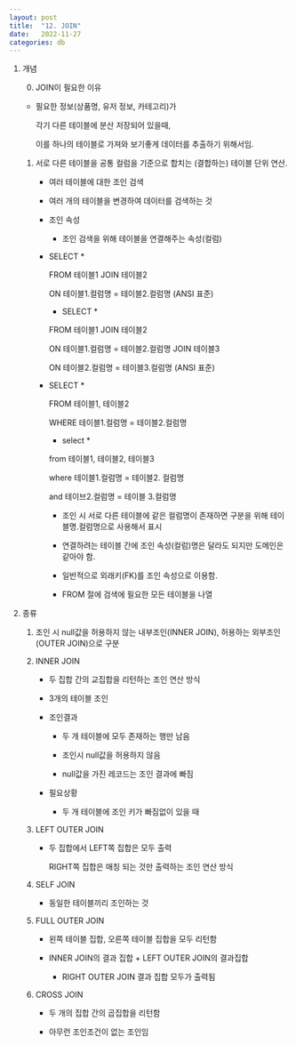 ```yaml
---
layout: post
title:  "12. JOIN"
date:   2022-11-27
categories: db
---
```

1. 개념

    0) JOIN이 필요한 이유

      - 필요한 정보(상품명, 유저 정보, 카테고리)가

        각기 다른 테이블에 분산 저장되어 있을때,

        이를 하나의 테이블로 가져와 보기좋게 데이터를 추출하기 위해서임.

    1) 서로 다른 테이블을 공통 컬럼을 기준으로 합치는 (결합하는) 테이블 단위 연산.

        - 여러 테이블에 대한 조인 검색

        - 여러 개의 테이블을 변경하여 데이터를 검색하는 것 

        - 조인 속성

            - 조인 검색을 위해 테이블을 연결해주는 속성(컬럼)

        - SELECT * 

          FROM 테이블1 JOIN 테이블2

          ON 테이블1.컬럼명 = 테이블2.컬럼명    (ANSI 표준)

          - SELECT * 

          FROM 테이블1 JOIN 테이블2 

          ON 테이블1.컬럼명 = 테이블2.컬럼명 JOIN 테이블3   

          ON 테이블2.컬럼명 = 테이블3.컬럼명    (ANSI 표준)

        - SELECT *

          FROM 테이블1, 테이블2

          WHERE 테이블1.컬럼명 = 테이블2.컬럼명

          - select *

          from 테이블1, 테이블2, 테이블3

          where 테이블1.컬럼명 = 테이블2. 컬럼명

          and 테이브2.컬럼명 = 테이블 3.컬럼명

            - 조인 시 서로 다른 테이블에 같은 컬럼명이 존재하면 
              구분을 위해 테이블명.컬럼명으로 사용해서 표시

            - 연결하려는 테이블 간에 조인 속성(컬럼)명은 달라도 되지만 도메인은 같아야 함.

            - 일반적으로 외래키(FK)를 조인 속성으로 이용함.

            - FROM 절에 검색에 필요한 모든 테이블을 나열

2. 종류

    1) 조인 시 null값을 허용하지 않는 내부조인(INNER JOIN),
       허용하는 외부조인(OUTER JOIN)으로 구분 

    2) INNER JOIN

        - 두 집합 간의 교집합을 리턴하는 조인 연산 방식

        - 3개의 테이블 조인 

        - 조인결과

            - 두 개 테이블에 모두 존재하는 행만 남음 

            - 조인시 null값을 허용하지 않음 

            - null값을 가진 레코드는 조인 결과에 빠짐

        - 필요상황

            - 두 개 테이블에 조인 키가 빠짐없이 있을 때 

    3) LEFT OUTER JOIN

        - 두 집합에서 LEFT쪽 집합은 모두 출력

           RIGHT쪽 집합은 매칭 되는 것만 출력하는 조인 연산 방식

    4) SELF JOIN

        - 동일한 테이블끼리 조인하는 것 

    5) FULL OUTER JOIN 

        - 왼쪽 테이블 집합, 오른쪽 테이블 집합을 모두 리턴함

        - INNER JOIN의 결과 집합 + LEFT OUTER JOIN의 결과집합

          + RIGHT OUTER JOIN 결과 집합 모두가 출력됨

    6) CROSS JOIN

        - 두 개의 집합 간의 곱집합을 리턴함
        
        - 아무런 조인조건이 없는 조인임
